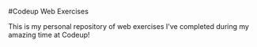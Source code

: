  #Codeup Web Exercises

 This is my personal repository of web exercises
 I've completed during my amazing time at Codeup!
